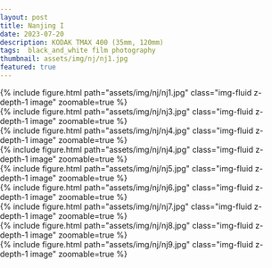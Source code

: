```yaml
---
layout: post
title: Nanjing I
date: 2023-07-20
description: KODAK TMAX 400 (35mm, 120mm)
tags:  black_and_white film photography 
thumbnail: assets/img/nj/nj1.jpg
featured: true
---
```


<style>
    body {
        margin: 0;
        padding: 0;
    }
    .image-container {
        display: flex;
        flex-direction: column;
        align-items: center;
    }
    .image {
        width: 100%;
        max-width: 100%;
        height: auto;
    }
</style>

<div class="image-container">
    <div class="row">
        <div class="col-12">
            {% include figure.html path="assets/img/nj/nj1.jpg" class="img-fluid z-depth-1 image" zoomable=true %}
        </div>
    </div>
    <div class="row">
        <div class="col-12 col-md-6">
            {% include figure.html path="assets/img/nj/nj3.jpg" class="img-fluid z-depth-1 image" zoomable=true %}
        </div>
        <div class="col-12 col-md-6">
            {% include figure.html path="assets/img/nj/nj4.jpg" class="img-fluid z-depth-1 image" zoomable=true %}
        </div>
    </div><div class="row">
        <div class="col-12">
            {% include figure.html path="assets/img/nj/nj4.jpg" class="img-fluid z-depth-1 image" zoomable=true %}
        </div>
    </div>
    <div class="row">
        <div class="col-12">
            {% include figure.html path="assets/img/nj/nj5.jpg" class="img-fluid z-depth-1 image" zoomable=true %}
        </div>
    </div>
    <div class="row">
        <div class="col-12">
            {% include figure.html path="assets/img/nj/nj6.jpg" class="img-fluid z-depth-1 image" zoomable=true %}
        </div>
    </div>
    <div class="row">
        <div class="col-12">
            {% include figure.html path="assets/img/nj/nj7.jpg" class="img-fluid z-depth-1 image" zoomable=true %}
        </div>
    </div>
    <div class="row">
        <div class="col-12">
            {% include figure.html path="assets/img/nj/nj8.jpg" class="img-fluid z-depth-1 image" zoomable=true %}
        </div>
    </div>
    <div class="row">
        <div class="col-12">
            {% include figure.html path="assets/img/nj/nj9.jpg" class="img-fluid z-depth-1 image" zoomable=true %}
        </div>
    </div>
</div>






